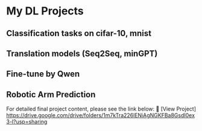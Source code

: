 # My DL Projects
## Classification tasks on cifar-10, mnist
## Translation models (Seq2Seq, minGPT)
## Fine-tune by Qwen
## Robotic Arm Prediction
For detailed final project content, please see the link below:
🔗 [View Project] https://drive.google.com/drive/folders/1m7kTra226lENiAgNGKFBa8GsdI0ex3-l?usp=sharing
